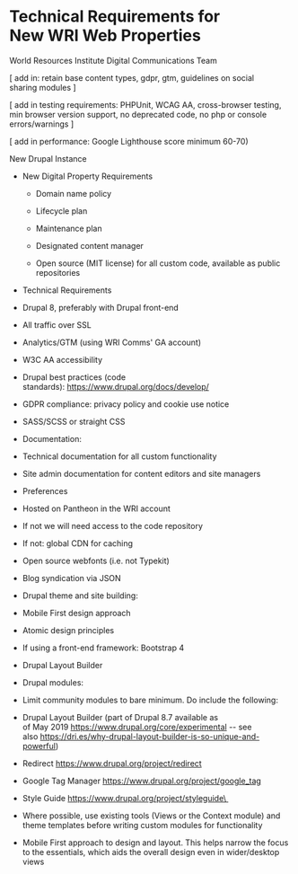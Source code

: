 Technical Requirements for New WRI Web Properties
=================================================

World Resources Institute Digital Communications Team 

[ add in: retain base content types, gdpr, gtm, guidelines on social sharing modules ] 

[ add in testing requirements: PHPUnit, WCAG AA, cross-browser testing, min browser version support, no deprecated code, no php or console errors/warnings ] 

[ add in performance: Google Lighthouse score minimum 60-70) 

New Drupal Instance 

-   New Digital Property Requirements 

    -   Domain name policy 

    -   Lifecycle plan 

    -   Maintenance plan 

    -   Designated content manager 

    -   Open source (MIT license) for all custom code, available as public repositories  

-   Technical Requirements 

-   Drupal 8, preferably with Drupal front-end 

-   All traffic over SSL 

-   Analytics/GTM (using WRI Comms' GA account) 

-   W3C AA accessibility 

-   Drupal best practices (code standards): <https://www.drupal.org/docs/develop/>  

-   GDPR compliance: privacy policy and cookie use notice 

-   SASS/SCSS or straight CSS 

-   Documentation: 

-   Technical documentation for all custom functionality 

-   Site admin documentation for content editors and site managers 

-   Preferences 

-   Hosted on Pantheon in the WRI account 

-   If not we will need access to the code repository 

-   If not: global CDN for caching 

-   Open source webfonts (i.e. not Typekit) 

-   Blog syndication via JSON 

-   Drupal theme and site building: 

-   Mobile First design approach 

-   Atomic design principles 

-   If using a front-end framework: Bootstrap 4 

-   Drupal Layout Builder 

-   Drupal modules: 

-   Limit community modules to bare minimum. Do include the following: 

-   Drupal Layout Builder (part of Drupal 8.7 available as of May 2019 <https://www.drupal.org/core/experimental> -- see also <https://dri.es/why-drupal-layout-builder-is-so-unique-and-powerful>) 

-   Redirect <https://www.drupal.org/project/redirect> 

-   Google Tag Manager <https://www.drupal.org/project/google_tag> 

-   Style Guide [https://www.drupal.org/project/styleguide\
    ](https://www.drupal.org/project/styleguide)  

-   Where possible, use existing tools (Views or the Context module) and theme templates before writing custom modules for functionality 

-   Mobile First approach to design and layout. This helps narrow the focus to the essentials, which aids the overall design even in wider/desktop views
